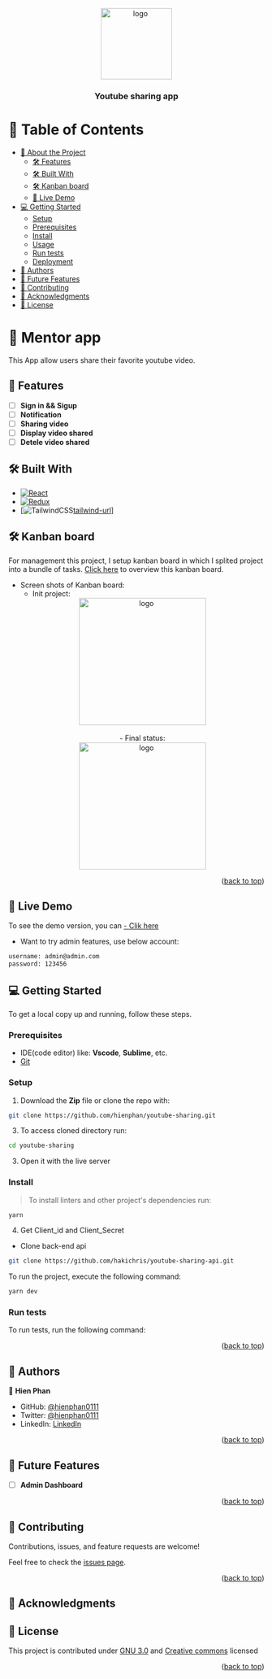 <a name="readme-top"></a>

<div align="center">

  <img src="./public/ys-logo.png" alt="logo" width="140"  height="auto" />
  <br/>

  <h3><b>Youtube sharing app</b></h3>

</div>

<!-- TABLE OF CONTENTS -->

# 📗 Table of Contents

- [📖 About the Project](#about-project)
  - [🛠 Features](#features)
  - [🛠 Built With](#built-with)
  - [🛠 Kanban board](#kanban-board)
  - [🚀 Live Demo](#live-demo)
- [💻 Getting Started](#getting-started)
  - [Setup](#setup)
  - [Prerequisites](#prerequisites)
  - [Install](#install)
  - [Usage](#usage)
  - [Run tests](#run-tests)
  - [Deployment](#triangular_flag_on_post-deployment)
- [👥 Authors](#authors)
- [🔭 Future Features](#🔭-future-features)
- [🤝 Contributing](#🤝-contributing)
- [🙏 Acknowledgments](#🙏-acknowledgments)
- [📝 License](#📝-license)


<!-- PROJECT DESCRIPTION -->

# 📖 Mentor app <a name="about-project"></a>

This App allow users share their favorite youtube video.

## 🔭 Features <a name="features"></a>
- [ ] **Sign in && Sigup**
- [ ] **Notification**
- [ ] **Sharing video**
- [ ] **Display video shared**
- [ ] **Detele video shared**

## 🛠 Built With <a name="built-with"></a>

* [![React][React.js]][React-url]
* [![Redux][redux.js]][Redux-url]
* [![TailwindCSS][TailwindCSS][tailwind-url]]

## 🛠 Kanban board <a name="kanban-board"></a>

For management this project, I setup kanban board in which I splited project into a bundle of tasks. [Click here]() to overview this kanban board.
- Screen shots of Kanban board:
  - Init project:
  <div align="center">
    <img src="" alt="logo" width="auto"  height="250" />
  <div>
  <br />
  - Final status:
  <div align="center">
    <img src="" alt="logo" width="auto"  height="250" />
  <div>


<p align="right">(<a href="#readme-top">back to top</a>)</p>

## 🚀 Live Demo <a name="live-demo"></a>
To see the demo version, you can <a href=""> - [Clik here]() </a>
- Want to try admin features, use below account:
```bash
username: admin@admin.com
password: 123456
```

<!-- GETTING STARTED -->

## 💻 Getting Started <a name="getting-started"></a>

To get a local copy up and running, follow these steps.

### Prerequisites

- IDE(code editor) like: **Vscode**, **Sublime**, etc. 
- [Git](https://www.linode.com/docs/guides/how-to-install-git-on-linux-mac-and-windows/)

### Setup

1. Download the **Zip** file or clone the repo with:
```bash
git clone https://github.com/hienphan/youtube-sharing.git
```
3. To access cloned directory run:
```bash
cd youtube-sharing
```
3. Open it with the live server

### Install

> To install linters and other project's dependencies run:
```bash
yarn
```

4. Get Client_id and Client_Secret

- Clone back-end api 
```bash
git clone https://github.com/hakichris/youtube-sharing-api.git
```
<!-- 
- Run
```bash
bundle install
```

- Run command below to create client_id and secret on your local database
```bash
rails console
```
- Then create an OAuth application using this command :
```bash
oauth = Doorkeeper::Application.create(name: "Web client", redirect_uri: "", scopes: "")
```
- You can change the name to any name you want, and leave redirect_uri and scopes blank.

- Then run below command to get client_id
```bash
oauth.uid
```

- Get client_secret by below command
```bash
oauth.secret
```

- Finnaly, create .env file in the root folder with content:
```bash
VITE_CLIENT_ID=client_id
VITE_CLIENT_SECRET=client_secret
```
replace client_id and client_secret with info that you got above

- To use admin features, you can create an account on front end then run `rails console`
- Find the user that you just created and set isAdmin to true, example:
```bash
user = User.find_by(email: "email@email.com")
user.isAdmin = true
user.save
```
- Comeback your front end and login again
- The Admin features should appear on your side bar.

### Usage

-->
To run the project, execute the following command:

```bash
yarn dev
```
<!--
Example command:

```sh
  rails server
```
--->

### Run tests

To run tests, run the following command:

<!--
Example command:

```sh
  bin/rails test test/models/article_test.rb
```
--->

<p align="right">(<a href="#readme-top">back to top</a>)</p>

<!-- AUTHORS -->

## 👥 Authors <a name="authors"></a>

👤 **Hien Phan**
- GitHub: [@hienphan0111](https://github.com/hienphan0111)
- Twitter: [@hienphan0111](https://twitter.com/twitterhandle)
- LinkedIn: [LinkedIn](https://www.linkedin.com/in/hien-phan-61097b256/)

<p align="right">(<a href="#readme-top">back to top</a>)</p>

<!-- FUTURE FEATURES -->

## 🔭 Future Features <a name="future-features"></a>

- [ ] **Admin Dashboard**


<p align="right">(<a href="#readme-top">back to top</a>)</p>

<!-- CONTRIBUTING -->

## 🤝 Contributing <a name="contributing"></a>

Contributions, issues, and feature requests are welcome!

Feel free to check the [issues page](../../issues/).

<p align="right">(<a href="#readme-top">back to top</a>)</p>

<!-- ACKNOWLEDGEMENTS -->

## 🙏 Acknowledgments <a name="acknowledgements"></a>

<!-- FAQ (optional) -->

## 📝 License <a name="license"></a>

This project is contributed under [GNU 3.0](./LICENSE.md) and [Creative commons](https://creativecommons.org/licenses/by-nc/4.0/) licensed


<p align="right">(<a href="#readme-top">back to top</a>)</p>

<!-- MARKDOWN LINKS & IMAGES -->
<!-- https://www.markdownguide.org/basic-syntax/#reference-style-links -->
[React.js]: https://img.shields.io/badge/React-20232A?style=for-the-badge&logo=react&logoColor=61DAFB
[React-url]: https://reactjs.org/
[Redux.js]: https://img.shields.io/badge/-Redux-20232A?style=for-the-badge&logo=redux&logoColor=violet
[Redux-url]: http://redux.js.org
[TailwindCSS]: https://img.shields.io/badge/-TailwindCSS-20232A?style=for-the-badge&logo=tailwind&logoColor=61DAFB
[Tailwind-url]: http://tailwind.org
